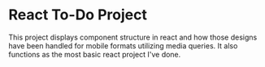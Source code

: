 # React To-Do Project
This project displays component structure in react and how those designs have been handled for mobile formats utilizing media queries. It also functions as the most basic react project I've done.

